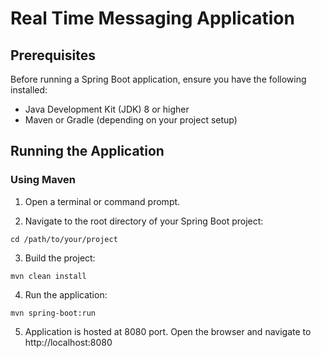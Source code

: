 # Real Time Messaging Application



## Prerequisites

Before running a Spring Boot application, ensure you have the following installed:

- Java Development Kit (JDK) 8 or higher
- Maven or Gradle (depending on your project setup)

## Running the Application

### Using Maven

1. Open a terminal or command prompt.

2. Navigate to the root directory of your Spring Boot project:
```
cd /path/to/your/project
```
3. Build the project:
```
mvn clean install
```
4. Run the application:
```
mvn spring-boot:run
```
5. Application is hosted at 8080 port. Open the browser and navigate to
    http://localhost:8080
